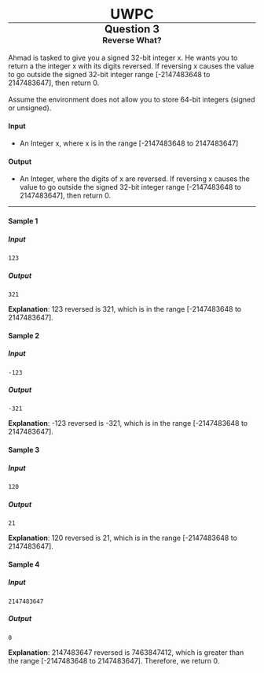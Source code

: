 <div align="center" >
    <h1 style="margin:0px"> UWPC </h1>
    <hr style="margin:0px">
    <h2 style="margin:0px"> Question 3 </h2>
    <h3 style="margin:0px"> Reverse What? </h3>
</div>
<br>
Ahmad is tasked to give you a signed 32-bit integer x. He wants you to return a the integer x with its digits reversed. If reversing x causes the value to go outside the signed 32-bit integer range [-2147483648 to 2147483647], then return 0.

<br>
<br>
Assume the environment does not allow you to store 64-bit integers (signed or unsigned).

#### Input
 - An Integer x, where x is in the range [-2147483648 to 2147483647]

#### Output
 - An Integer, where the digits of x are reversed. If reversing x causes the value to go outside the signed 32-bit integer range [-2147483648 to 2147483647], then return 0.

<hr>

#### Sample 1
##### Input
```
123
```
##### Output
```
321
```
**Explanation**: 123 reversed is 321, which is in the range [-2147483648 to 2147483647].

#### Sample 2
##### Input
```
-123
```
##### Output
```
-321
```
**Explanation**: -123 reversed is -321, which is in the range [-2147483648 to 2147483647].

#### Sample 3
##### Input
```
120
```
##### Output
```
21
```
**Explanation**: 120 reversed is 21, which is in the range [-2147483648 to 2147483647].

#### Sample 4
##### Input
```
2147483647
```
##### Output
```
0
```
**Explanation**: 2147483647 reversed is 7463847412, which is greater than the range [-2147483648 to 2147483647]. Therefore, we return 0.